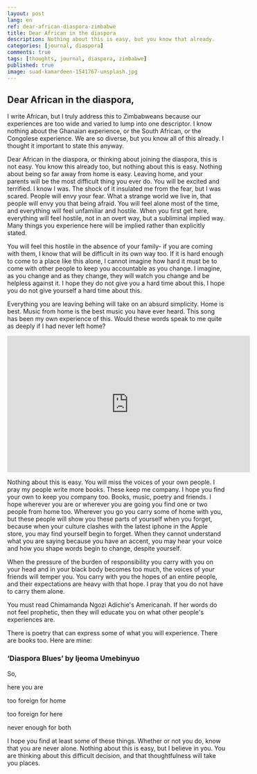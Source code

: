 ```yaml
---
layout: post
lang: en
ref: dear-african-diaspora-zimbabwe
title: Dear African in the diaspora
description: Nothing about this is easy, but you know that already. 
categories: [journal, diaspora]
comments: true
tags: [thoughts, journal, diaspora, zimbabwe]
published: true
image: suad-kamardeen-1541767-unsplash.jpg
---
```

## Dear African in the diaspora,

I write African, but I truly address this to Zimbabweans because our experiences are too wide and varied to lump into one descriptor. I know nothing about the Ghanaian experience, or the South African, or the Congolese experience. We are so diverse, but you know all of this already. I thought it important to state this anyway.

Dear African in the diaspora, or thinking about joining the diaspora, this is not easy. You know this already too, but nothing about this is easy. Nothing about being so far away from home is easy. Leaving home, and your parents will be the most difficult thing you ever do. You will be excited and terrified. I know I was. The shock of it insulated me from the fear, but I was scared. People will envy your fear. What a strange world we live in, that people will envy you that being afraid. You will feel alone most of the time, and everything will feel unfamiliar and hostile. When you first get here, everything will feel hostile, not in an overt way, but a subliminal implied way. Many things you experience here will be implied rather than explicitly stated.

You will feel this hostile in the absence of your family- if you are coming with them, I know that will be difficult in its own way too. If it is hard enough to come to a place like this alone, I cannot imagine how hard it must be to come with other people to keep you accountable as you change. I imagine, as you change and as they change, they will watch you change and be helpless against it. I hope they do not give you a hard time about this. I hope you do not give yourself a hard time about this.

Everything you are leaving behing will take on an absurd simplicity. Home is best. Music from home is the best music you have ever heard. This song has been my own experience of this. Would these words speak to me quite as deeply if I had never left home?

<iframe width="560" height="315" src="https://www.youtube.com/embed/0mAF22mAHsI" frameborder="0" allow="accelerometer; autoplay; encrypted-media; gyroscope; picture-in-picture" allowfullscreen></iframe>

Nothing about this is easy. You will miss the voices of your own people. I pray my people write more books. These keep me company. I hope you find your own to keep you company too. Books, music, poetry and friends. I hope wherever you are or wherever you are going you find one or two people from home too. Wherever you go you carry some of home with you, but these people will show you these parts of yourself when you forget, because when your culture clashes with the latest iphone in the Apple store, you may find yourself begin to forget. When they cannot understand what you are saying because you have an accent, you may hear your voice and how you shape words begin to change, despite yourself.

When the pressure of the burden of responsibility you carry with you on your head and in your black body becomes too much, the voices of your friends will temper you. You carry with you the hopes of an entire people, and their expectations are heavy with that hope. I pray that you do not have to carry them alone.

You must read Chimamanda Ngozi Adichie's Americanah. If her words do not feel prophetic, then they will educate you on what other people's experiences are. 

There is poetry that can express some of what you will experience. There are books too. Here are mine:

### ‘Diaspora Blues’ by Ijeoma Umebinyuo

So,

here you are

too foreign for home

too foreign for here

never enough for both
<br>
   
I hope you find at least some of these things. Whether or not you do, know that you are never alone. Nothing about this is easy, but I believe in you. You are thinking about this difficult decision, and that thoughtfulness will take you places.
